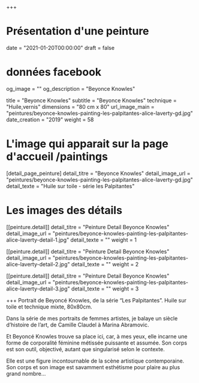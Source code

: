 +++
# Présentation d'une peinture
date = "2021-01-20T00:00:00"
draft = false

# données facebook
og_image = ""
og_description = "Beyonce Knowles"

title = "Beyonce Knowles"
subtitle = "Beyonce Knowles"
technique = "Huile,vernis"
dimensions = "80 cm x 80"
url_image_main = "peintures/beyonce-knowles-painting-les-palpitantes-alice-laverty-gd.jpg"
date_creation = "2019"
weight = 58

# L'image qui apparait sur la page d'accueil /paintings
[detail_page_peinture]
detail_titre = "Beyonce Knowles"
detail_image_url = "peintures/beyonce-knowles-painting-les-palpitantes-alice-laverty-gd.jpg"
detail_texte = "Huile sur toile - série les Palpitantes"

# Les images des détails
[[peinture.detail]]
detail_titre = "Peinture Detail Beyonce Knowles"
detail_image_url = "peintures/beyonce-knowles-painting-les-palpitantes-alice-laverty-detail-1.jpg"
detail_texte = ""
weight = 1

[[peinture.detail]]
detail_titre = "Peinture Detail Beyonce Knowles"
detail_image_url = "peintures/beyonce-knowles-painting-les-palpitantes-alice-laverty-detail-2.jpg"
detail_texte = ""
weight = 2

[[peinture.detail]]
detail_titre = "Peinture Detail Beyonce Knowles"
detail_image_url = "peintures/beyonce-knowles-painting-les-palpitantes-alice-laverty-detail-3.jpg"
detail_texte = ""
weight = 3

+++
Portrait de Beyoncé Knowles, de la série “Les Palpitantes”. Huile sur toile et technique mixte, 80x80cm. 

Dans la série de mes portraits de femmes artistes, je balaye un siècle d’histoire de l’art, de Camille Claudel à Marina Abramovic.

Et Beyoncé Knowles trouve sa place ici, car, à mes yeux, elle incarne une forme de corporalité féminine métissée puissante et assumée. Son corps est son outil, objectivé, autant que singularisé selon le contexte. 

Elle est une figure incontournable de la scène artistique contemporaine. Son corps et son image est savamment esthétisme pour plaire au plus grand nombre…